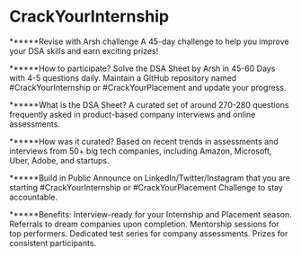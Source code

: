 # CrackYourInternship


******Revise with Arsh challenge A 45-day challenge to help you improve your DSA skills and earn exciting prizes!

******How to participate? Solve the DSA Sheet by Arsh in 45-60 Days with 4-5 questions daily. Maintain a GitHub repository named #CrackYourInternship or #CrackYourPlacement and update your progress.

******What is the DSA Sheet? A curated set of around 270-280 questions frequently asked in product-based company interviews and online assessments.

******How was it curated? Based on recent trends in assessments and interviews from 50+ big tech companies, including Amazon, Microsoft, Uber, Adobe, and startups.

******Build in Public Announce on LinkedIn/Twitter/Instagram that you are starting #CrackYourInternship or #CrackYourPlacement Challenge to stay accountable.

******Benefits: Interview-ready for your Internship and Placement season. Referrals to dream companies upon completion. Mentorship sessions for top performers. Dedicated test series for company assessments. Prizes for consistent participants.
